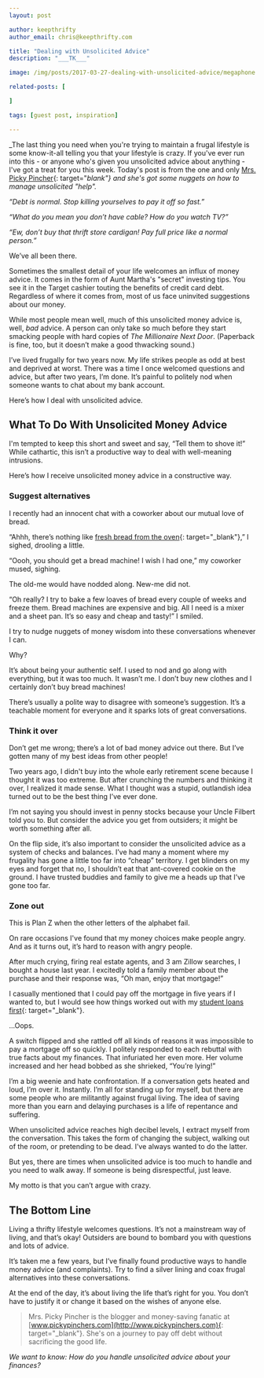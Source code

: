 ```yaml
---
layout: post

author: keepthrifty
author_email: chris@keepthrifty.com

title: "Dealing with Unsolicited Advice"
description: "___TK___"

image: /img/posts/2017-03-27-dealing-with-unsolicited-advice/megaphone.jpg

related-posts: [

]

tags: [guest post, inspiration]

---
```


_The last thing you need when you're trying to maintain a frugal lifestyle is some know-it-all telling you that your lifestyle is crazy. If you've ever run into this - or anyone who's given you unsolicited advice about anything - I've got a treat for you this week. Today's post is from the one and only [Mrs. Picky Pincher](http://www.pickypinchers.com/){: target="_blank"} and she's got some nuggets on how to manage unsolicited "help"._

_“Debt is normal. Stop killing yourselves to pay it off so fast.”_

_“What do you mean you don’t have cable? How do you watch TV?”_

_“Ew, don’t buy that thrift store cardigan! Pay full price like a normal person.”_

We’ve all been there.

Sometimes the smallest detail of your life welcomes an influx of money advice. It comes in the form of Aunt Martha's "secret" investing tips. You see it in the Target cashier touting the benefits of credit card debt. Regardless of where it comes from, most of us face uninvited suggestions about our money.

While most people mean well, much of this unsolicited money advice is, well, _bad_ advice. A person can only take so much before they start smacking people with hard copies of _The Millionaire Next Door_. (Paperback is fine, too, but it doesn’t make a good thwacking sound.)

I’ve lived frugally for two years now. My life strikes people as odd at best and deprived at worst. There was a time I once welcomed questions and advice, but after two years, I’m done. It’s painful to politely nod when someone wants to chat about my bank account.

Here’s how I deal with unsolicited advice.

## What To Do With Unsolicited Money Advice

I'm tempted to keep this short and sweet and say, “Tell them to shove it!” While cathartic, this isn’t a productive way to deal with well-meaning intrusions.

Here’s how I receive unsolicited money advice in a constructive way.

### Suggest alternatives

I recently had an innocent chat with a coworker about our mutual love of bread.

“Ahhh, there’s nothing like [fresh bread from the oven](http://www.pickypinchers.com/easy-homemade-yeast-rolls-recipe/){: target="_blank"},” I sighed, drooling a little.

“Oooh, you should get a bread machine! I wish I had one,” my coworker mused, sighing.

The old-me would have nodded along. New-me did not.

“Oh really? I try to bake a few loaves of bread every couple of weeks and freeze them. Bread machines are expensive and big. All I need is a mixer and a sheet pan. It’s so easy and cheap and tasty!” I smiled.

I try to nudge nuggets of money wisdom into these conversations whenever I can.

Why?

It’s about being your authentic self. I used to nod and go along with everything, but it was too much. It wasn’t me. I don’t buy new clothes and I certainly don’t buy bread machines!

There’s usually a polite way to disagree with someone’s suggestion. It’s a teachable moment for everyone and it sparks lots of great conversations.

### Think it over

Don’t get me wrong; there’s a lot of bad money advice out there. But I’ve gotten many of my best ideas from other people!

Two years ago, I didn't buy into the whole early retirement scene because I thought it was too extreme. But after crunching the numbers and thinking it over, I realized it made sense. What I thought was a stupid, outlandish idea turned out to be the best thing I’ve ever done.

I’m not saying you should invest in penny stocks because your Uncle Filbert told you to. But consider the advice you get from outsiders; it might be worth something after all.

On the flip side, it’s also important to consider the unsolicited advice as a system of checks and balances. I’ve had many a moment where my frugality has gone a little too far into “cheap” territory. I get blinders on my eyes and forget that no, I shouldn’t eat that ant-covered cookie on the ground. I have trusted buddies and family to give me a heads up that I’ve gone too far.

### Zone out

This is Plan Z when the other letters of the alphabet fail.

On rare occasions I've found that my money choices make people angry. And as it turns out, it’s hard to reason with angry people.

After much crying, firing real estate agents, and 3 am Zillow searches, I bought a house last year. I excitedly told a family member about the purchase and their response was, “Oh man, enjoy that mortgage!”

I casually mentioned that I could pay off the mortgage in five years if I wanted to, but I would see how things worked out with my [student loans first](http://www.pickypinchers.com/student-loan-payoff-plan/){: target="_blank"}.

...Oops.

A switch flipped and she rattled off all kinds of reasons it was impossible to pay a mortgage off so quickly. I politely responded to each rebuttal with true facts about my finances. That infuriated her even more. Her volume increased and her head bobbed as she shrieked, “You’re lying!”

I’m a big weenie and hate confrontation. If a conversation gets heated and loud, I’m over it. Instantly. I’m all for standing up for myself, but there are some people who are militantly against frugal living. The idea of saving more than you earn and delaying purchases is a life of repentance and suffering.

When unsolicited advice reaches high decibel levels, I extract myself from the conversation. This takes the form of changing the subject, walking out of the room, or pretending to be dead. I’ve always wanted to do the latter.

But yes, there are times when unsolicited advice is too much to handle and you need to walk away. If someone is being disrespectful, just leave.

My motto is that you can’t argue with crazy.

## The Bottom Line

Living a thrifty lifestyle welcomes questions. It’s not a mainstream way of living, and that’s okay! Outsiders are bound to bombard you with questions and lots of advice.

It’s taken me a few years, but I’ve finally found productive ways to handle money advice (and complaints). Try to find a silver lining and coax frugal alternatives into these conversations.

At the end of the day, it’s about living the life that’s right for you. You don’t have to justify it or change it based on the wishes of anyone else.

> Mrs. Picky Pincher is the blogger and money-saving fanatic at [www.pickypinchers.com](http://www.pickypinchers.com){: target="_blank"}. She's on a journey to pay off debt without sacrificing the good life.

_We want to know: How do you handle unsolicited advice about your finances?_
